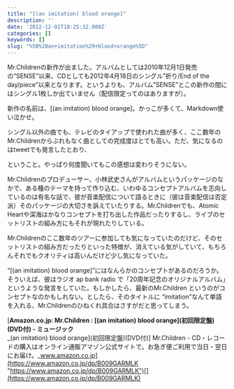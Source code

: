 ```yaml
---
title: "[(an imitation) blood orange]"
description: ''
date: '2012-12-01T18:25:32.000Z'
categories: []
keywords: []
slug: "%5B%28an+imitation%29+blood+orange%5D"
---
```

Mr.Childrenの新作が出ました。アルバムとしては2010年12月1日発売の”SENSE”以来、CDとしても2012年4月18日のシングル”祈り/End of the day/piece”以来となります。というよりも、アルバム”SENSE”とこの新作の間にはシングル1枚しか出ていません（配信限定ってのはありますが）。

新作の名前は、\[(an imitation) blood orange\]。かっこが多くて、Markdown使い泣かせ。

シングル以外の曲でも、テレビのタイアップで使われた曲が多く、ここ数年のMr.Childrenからぶれもなく曲としての完成度はとても高い。ただ、気になるのはtweetでも発言したとおり、

ということ。やっぱり何度聞いてもこの感想は変わりそうにない。

Mr.Childrenのプロデューサー、小林武史さんがアルバムというパッケージのなかで、ある種のテーマを持って作り込む、いわゆるコンセプトアルバムを志向しているのは有名な話で、彼が音楽配信について語るときに（彼は音楽配信は否定派）そのパッケージの大切さを訴えていたりする。Mr.Childrenでも、Atomic Heartや深海はかなりコンセプトを打ち出した作品だったりするし、ライブのセットリストの組み方にもそれが現れたりしている。

Mr.Childrenのここ数年のツアーに参加しても気になっていたのだけど、そのセットリストの組み方だったりといった特徴が、消えている気がしていて、もちろんそれでもクオリティは高いんだけど少し気になっていた。

“\[(an imitation) blood orange\]”にはなんらかのコンセプトがあるのだろうか。そういえば、彼はラジオ ap bank radio で「20周年記念のオリジナルアルバム」というような発言をしていた。もしかしたら、最新のMr.Children というのがコンセプトなのかもしれない。としたら、そのタイトルに “imitation”なんて単語を入れる、Mr.Childrenのひねくれ具合はさすがだと思ってしまう。

[**Amazon.co.jp: Mr.Children : \[(an imitation) blood orange\](初回限定盤)(DVD付) - ミュージック**  
_(an imitation) blood orange\](初回限定盤)(DVD付)\] Mr.Children - CD・レコードの購入はオンライン通販アマゾン公式サイトで。お急ぎ便ご利用で当日・翌日にお届け。_www.amazon.co.jp](https://www.amazon.co.jp/dp/B009GARMLK "https://www.amazon.co.jp/dp/B009GARMLK")[](https://www.amazon.co.jp/dp/B009GARMLK)